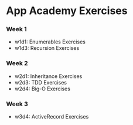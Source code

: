 # App Academy Exercises

### Week 1
+ w1d1: Enumerables Exercises
+ w1d3: Recursion Exercises

### Week 2
+ w2d1: Inheritance Exercises
+ w2d3: TDD Exercises
+ w2d4: Big-O Exercises

### Week 3
+ w3d4: ActiveRecord Exercises
